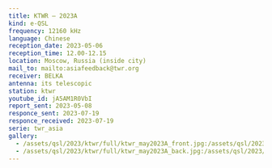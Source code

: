 ```yaml
---
title: KTWR — 2023A
kind: e-QSL
frequency: 12160 kHz
language: Chinese
reception_date: 2023-05-06
reception_time: 12.00-12.15
location: Moscow, Russia (inside city)
mail_to: mailto:asiafeedback@twr.org
receiver: BELKA
antenna: its telescopic
station: ktwr
youtube_id: jA5AM1R0VbI
report_sent: 2023-05-08
responce_sent: 2023-07-19
responce_received: 2023-07-19
serie: twr_asia
gallery:
  - /assets/qsl/2023/ktwr/full/ktwr_may2023A_front.jpg:/assets/qsl/2023/ktwr/small/ktwr_may2023A_front.jpg
  - /assets/qsl/2023/ktwr/full/ktwr_may2023A_back.jpg:/assets/qsl/2023/ktwr/small/ktwr_may2023A_back.jpg
---
```

